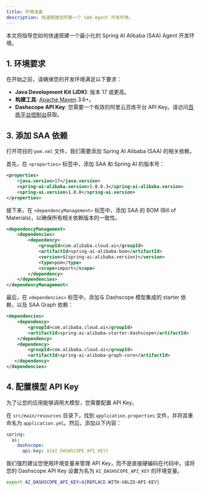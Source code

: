 ```yaml
---
title: 环境准备
description: 快速搭建您的第一个 SAA Agent 开发环境。
---
```


本文将指导您如何快速搭建一个最小化的 Spring AI Alibaba (SAA) Agent 开发环境。

## 1. 环境要求

在开始之前，请确保您的开发环境满足以下要求：

- **Java Development Kit (JDK)**: 版本 17 或更高。
- **构建工具**: [Apache Maven](https://maven.apache.org/download.cgi) 3.6+。
- **Dashscope API Key**: 您需要一个有效的阿里云百炼平台 API Key。请访问[百炼平台控制台](https://dashscope.console.aliyun.com/)获取。

## 3. 添加 SAA 依赖

打开项目的 `pom.xml` 文件，我们需要添加 Spring AI Alibaba (SAA) 的相关依赖。

首先，在 `<properties>` 标签中，添加 SAA 和 Spring AI 的版本号：

```xml
<properties>
    <java.version>17</java.version>
    <spring-ai-alibaba.version>1.0.0.3</spring-ai-alibaba.version>
    <spring-ai.version>1.0.0</spring-ai.version>
</properties>
```

接下来，在 `<dependencyManagement>` 标签中，添加 SAA 的 BOM (Bill of Materials)，以确保所有相关依赖版本的一致性。

```xml
<dependencyManagement>
    <dependencies>
        <dependency>
            <groupId>com.alibaba.cloud.ai</groupId>
            <artifactId>spring-ai-alibaba-bom</artifactId>
            <version>${spring-ai-alibaba.version}</version>
            <type>pom</type>
            <scope>import</scope>
        </dependency>
    </dependencies>
</dependencyManagement>
```

最后，在 `<dependencies>` 标签中，添加与 Dashscope 模型集成的 starter 依赖，以及 SAA Graph 依赖：

```xml
<dependencies>
    <dependency>
        <groupId>com.alibaba.cloud.ai</groupId>
        <artifactId>spring-ai-alibaba-starter-dashscope</artifactId>
    </dependency>
    <dependency>
        <groupId>com.alibaba.cloud.ai</groupId>
        <artifactId>spring-ai-alibaba-graph-core</artifactId>
   </dependency>
</dependencies>
```

## 4. 配置模型 API Key

为了让您的应用能够调用大模型，您需要配置 API Key。

在 `src/main/resources` 目录下，找到 `application.properties` 文件，并将其重命名为 `application.yml`。然后，添加以下内容：

```yaml
spring:
  ai:
    dashscope:
      api-key: ${AI_DASHSCOPE_API_KEY}
```

我们强烈建议您使用环境变量来管理 API Key，而不是直接硬编码在代码中。请将您的 Dashscope API Key 设置为名为 `AI_DASHSCOPE_API_KEY` 的环境变量。

```bash
export AI_DASHSCOPE_API_KEY=${REPLACE-WITH-VALID-API-KEY}
```

